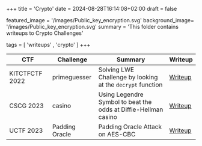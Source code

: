 +++
title = 'Crypto'
date = 2024-08-28T16:14:08+02:00
draft = false

featured_image =  '/images/Public_key_encryption.svg'
background_image= '/images/Public_key_encryption.svg'
summary = 'This folder contains writeups to Crypto Challenges'

tags = [ 'writeups' , 'crypto' ]
+++

| CTF | Challenge | Summary | Writeup |
|--|--|--|--|
| KITCTFCTF 2022 | primeguesser | Solving LWE Challenge by looking at the `decrypt` function | [Writeup](/2022-12-12-KITCTFCTF2022-primeguesser.md)
| CSCG 2023 | casino | Using Legendre Symbol to beat the odds at Diffie-Hellman casino | [Writeup](/2023-04-23-CSCG2023-casino.md)
| UCTF 2023 | Padding Oracle | Padding Oracle Attack on AES-CBC | [Writeup](/2023-09-02-UCTF-Padding_Oracle.md)